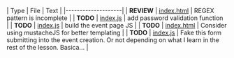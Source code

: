 | Type | File | Text |
|--------------------|
| __REVIEW__ | [index.html](index.html) | REGEX pattern is incomplete |
| __TODO__ | [index.js](index.js) | add password validation function |
| __TODO__ | [index.js](index.js) | build the event page JS |
| __TODO__ | [index.html](index.html) | Consider using mustacheJS for better templating |
| __TODO__ | [index.js](index.js) | Fake this form submitting into the event creation. Or not depending on what I learn in the rest of the lesson. Basica... |
